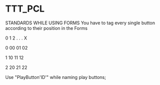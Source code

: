 # TTT_PCL

STANDARDS WHILE USING FORMS
You have to tag every single button according to their position in the Forms

   0  1  2 . . . X
   
   
   
   
0 00 01 02




1 10 11 12




2 20 21 22

Use "PlayButton'ID'" while naming play buttons;
